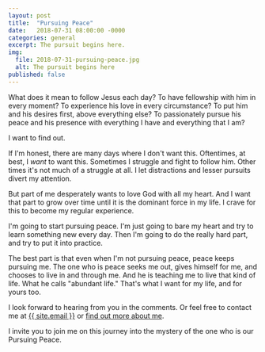 ```yaml
---
layout: post
title:  "Pursuing Peace"
date:   2018-07-31 08:00:00 -0000
categories: general
excerpt: The pursuit begins here.
img:
  file: 2018-07-31-pursuing-peace.jpg
  alt: The pursuit begins here
published: false
---
```


What does it mean to follow Jesus each day? To have fellowship with him in every moment? To experience his love in every circumstance? To put him and his desires first, above everything else? To passionately pursue his peace and his presence with everything I have and everything that I am?

I want to find out. 

If I'm honest, there are many days where I don't want this. Oftentimes, at best, I *want* to want this. Sometimes I struggle and fight to follow him. Other times it's not much of a struggle at all. I let distractions and lesser pursuits divert my attention.

But part of me desperately wants to love God with all my heart. And I want that part to grow over time until it is the dominant force in my life. I crave for this to become my regular experience.

I'm going to start pursuing peace. I'm just going to bare my heart and try to learn something new every day. Then I'm going to do the really hard part, and try to put it into practice.

The best part is that even when I'm not pursuing peace, peace keeps pursuing me. The one who is peace seeks me out, gives himself for me, and chooses to live in and through me. And he is teaching me to live that kind of life. What he calls "abundant life." That's what I want for my life, and for yours too.

I look forward to hearing from you in the comments. Or feel free to contact me at <a class="u-email" href="mailto:{{ site.email }}">{{ site.email }}</a> or [find out more about me](/about).

I invite you to join me on this journey into the mystery of the one who is our Pursuing Peace.